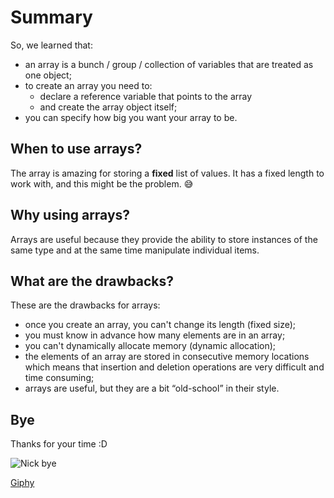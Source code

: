 # Summary

<youtube :src="'P1Ze40prDxM'"/>

So, we learned that:
+ an array is a bunch / group / collection of variables that are treated as one object;
+ to create an array you need to:
  - declare a reference variable that points to the array
  - and create the array object itself;
+ you can specify how big you want your array to be.

## When to use arrays?

The array is amazing for storing a **fixed** list of values. It has a fixed length to work with, and this might be the problem. :sweat_smile:

## Why using arrays?

Arrays are useful because they provide the ability to store instances of the same type and at the same time manipulate individual items.

## What are the drawbacks?

These are the drawbacks for arrays:
+ once you create an array, you can't change its length (fixed size);
+ you must know in advance how many elements are in an array;
+ you can't dynamically allocate memory (dynamic allocation);
+ the elements of an array are stored in consecutive memory locations which means that insertion and deletion operations are very difficult and time consuming;
+ arrays are useful, but they are a bit “old-school” in their style.

## Bye 
Thanks for your time :D

![Nick bye](https://media.giphy.com/media/19zbJkzHgNsA/giphy.gif)

[Giphy](https://giphy.com/gifs/swag-nick-jonas-19zbJkzHgNsA)
